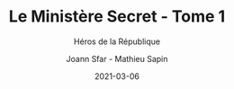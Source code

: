 ---
title: "Le Ministère Secret - Tome 1"
subtitle: "Héros de la République"

author: "Joann Sfar - Mathieu Sapin"
isbn: ""
isbn13: "9791034745821"
rating: 4
pages: 64
read: "2021-03-06"
date: "2021-03-06"
---